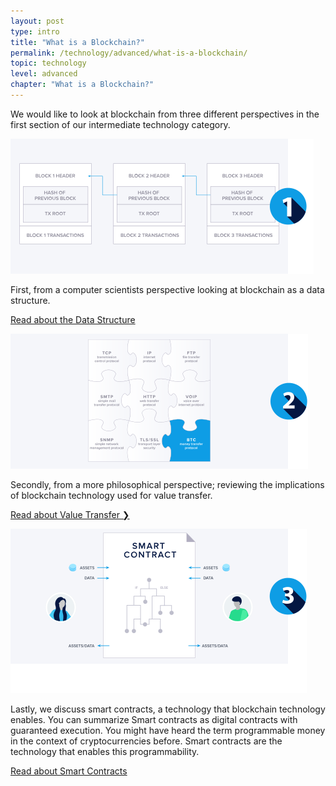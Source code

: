 ```yaml
---
layout: post
type: intro
title: "What is a Blockchain?"
permalink: /technology/advanced/what-is-a-blockchain/
topic: technology
level: advanced
chapter: "What is a Blockchain?"
---
```


We would like to look at blockchain from three different perspectives in the first section of our intermediate technology category.

<div class="row mt-5">
    <div class="col-md-3">
        <img src="/assets/post_files/technology/advanced/what-is-a-blockchain/DS.svg" alt="Blockchain Data" />
    </div>
    <div class="col-md-9">
        <p>
            First, from a computer scientists perspective looking at blockchain as a data structure.
        </p>
        <p class="mt-4">
            <a class="font-weight-bold" href="{{ site.baseurl }}{% post_url /technology/advanced/2021-01-02-blockchain-as-a-data-structure %}">Read about the Data Structure</a>
        </p>
    </div>
</div>


<div class="row mt-5">
    <div class="col-md-3">
        <img src="/assets/post_files/technology/advanced/what-is-a-blockchain/VT.svg" alt="Protocols" />
    </div>
    <div class="col-md-9">
        <p>
            Secondly, from a more philosophical perspective; reviewing the implications of blockchain technology used for value transfer.
        </p>
        <p class="mt-4">
            <a class="font-weight-bold" href="{{ site.baseurl }}{% post_url /technology/advanced/2021-01-03-a-protocol-to-transfer-value %}">Read about Value Transfer ❯ </a>
        </p>
    </div>
</div>


<div class="row mt-5">
    <div class="col-md-3">
        <img src="/assets/post_files/technology/advanced/what-is-a-blockchain/SC.svg" alt="Smart Contracts" />
    </div>
    <div class="col-md-9">
        <p>
            Lastly, we discuss smart contracts, a technology that blockchain technology enables. You can summarize Smart contracts as digital contracts with guaranteed execution. You might have heard the term programmable money in the context of cryptocurrencies before. Smart contracts are the technology that enables this programmability.
        </p>
        <p class="mt-4">
            <a class="font-weight-bold" href="{{ site.baseurl }}{% post_url /technology/advanced/2021-01-04-guaranteed-execution-with-smart-contracts %}">Read about Smart Contracts</a>
        </p>
    </div>
</div>
